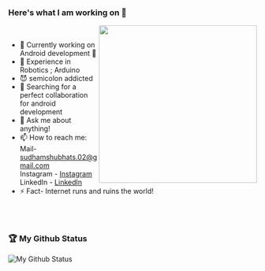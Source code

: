 ### Here's what I am working on 👋

 <img align='right' src='https://media.giphy.com/media/WodOtJNNNQEXRSSXp2/giphy.gif?raw=true' width='320"'>                                                                          <br>

- 🔭 Currently working on Android development 🔧                   
- 🤖 Experience in Robotics ; Arduino
- 😈 semicolon addicted
- 👯 Searching for a perfect collaboration for android development
- 💬 Ask me about anything!
- 📫 How to reach me:<br>  Mail- sudhamshubhats.02@gmail.com<br>
                       Instagram - [Instagram](instagram.com/iamsudhamshu)<br>
                       LinkedIn - [LinkedIn](https://www.linkedin.com/in/sudhamshu-bhat-8b45961b7/)
- ⚡ Fact- Internet runs and ruins the world!   

<br><br>

### 🏆 My Github Status
![My Github Status](https://github-readme-stats.vercel.app/api?username=sudhamshu137&show_icons=true&theme=radical&line_height=33)



